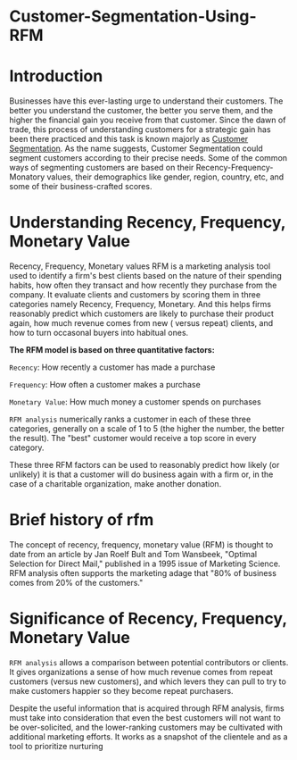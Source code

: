 # Customer-Segmentation-Using-RFM

# Introduction

Businesses have this ever-lasting urge to understand their customers. The better you understand the customer, the better you serve them, and the higher the financial gain you receive from that customer. Since the dawn of trade, this process of understanding customers for a strategic gain has been there practiced and this task is known majorly as [Customer Segmentation](https://clevertap.com/blog/rfm-analysis/).
As the name suggests, Customer Segmentation could segment customers according to their precise needs. Some of the common ways of segmenting customers are based on their Recency-Frequency-Monatory values, their demographics like gender, region, country, etc, and some of their business-crafted scores.


# Understanding Recency, Frequency, Monetary Value

Recency, Frequency, Monetary values RFM is a marketing analysis tool used to identify a firm's best clients based on the nature of their spending habits, how often they transact and how recently they purchase from the company. It evaluate clients and customers by scoring them in three categories namely Recency, Frequency, Monetary. And this helps firms reasonably predict which customers are likely to purchase their product again, how much revenue comes from new ( versus repeat) clients, and how to turn occasonal buyers into habitual ones.


**The RFM model is based on three quantitative factors:**


`Recency`: How recently a customer has made a purchase

`Frequency`: How often a customer makes a purchase

`Monetary Value`: How much money a customer spends on purchases

`RFM analysis` numerically ranks a customer in each of these three categories, generally on a scale of 1 to 5 (the higher the number, the better the result). The "best" customer would receive a top score in every category.

These three RFM factors can be used to reasonably predict how likely (or unlikely) it is that a customer will do business again with a firm or, in the case of a charitable organization, make another donation.

# Brief  history of rfm
The concept of recency, frequency, monetary value (RFM) is thought to date from an article by Jan Roelf Bult and Tom Wansbeek, "Optimal Selection for Direct Mail," published in a 1995 issue of Marketing Science. RFM analysis often supports the marketing adage that "80% of business comes from 20% of the customers."

# Significance of Recency, Frequency, Monetary Value
`RFM analysis` allows a comparison between potential contributors or clients. It gives organizations a sense of how much revenue comes from repeat customers (versus new customers), and which levers they can pull to try to make customers happier so they become repeat purchasers.

Despite the useful information that is acquired through RFM analysis, firms must take into consideration that even the best customers will not want to be over-solicited, and the lower-ranking customers may be cultivated with additional marketing efforts. It works as a snapshot of the clientele and as a tool to prioritize nurturing



